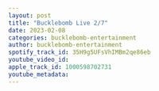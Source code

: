```yaml
---
layout: post
title: "Bucklebomb Live 2/7"
date: 2023-02-08
categories: bucklebomb-entertainment
author: bucklebomb-entertainment
spotify_track_id: 35H9g5UFsVhIMBm2qe86eb
youtube_video_id: 
apple_track_id: 1000598702731
youtube_metadata: 
---
```

